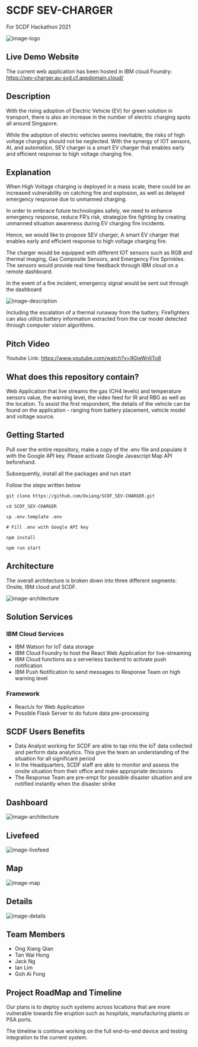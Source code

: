 # SCDF SEV-CHARGER
For SCDF Hackathon 2021

![image-logo](image/logo.jpg)

## Live Demo Website

The current web application has been hosted in IBM cloud Foundry: https://sev-charger.au-syd.cf.appdomain.cloud/

## Description

With the rising adoption of Electric Vehicle (EV) for green solution in transport, there is also an increase in the number of electric charging spots all around Singapore. 

While the adoption of electric vehicles seems inevitable, the risks of high voltage charging should not be neglected. With the synergy of IOT sensors, AI, and automation, SEV charger is a smart EV charger that enables early and efficient response to high voltage charging fire.

## Explanation

When High Voltage charging is deployed in a mass scale, there could be an increased vulnerability on catching fire and explosion, as well as delayed emergency response due to unmanned charging.

In order to embrace future technologies safely, we need to enhance emergency response, reduce FR’s risk, strategize fire fighting by creating unmanned situation awareness during EV charging fire incidents.

Hence, we would like to propose SEV charger, A smart EV charger that enables early and efficient response to high voltage charging fire.

The charger would be equipped with different IOT sensors such as RGB and thermal imaging, Gas Composite Sensors, and Emergency Fire Sprinkles. The sensors would provide real time feedback through IBM cloud on a remote dashboard.

In the event of a fire incident, emergency signal would be sent out through the dashboard


![image-description](image/description.jpg)

Including the escalation of a thermal runaway from the battery. Firefighters can also utilize battery information extracted from the car model detected through computer vision algorithms. 


## Pitch Video

Youtube Link: https://www.youtube.com/watch?v=9GieWnIiTo8

## What does this repository contain?

Web Application that live streams the gas (CH4 levels) and temperature sensors value, the warning level, the video feed for IR and RBG as well as the location. To assist the first respondent, the details of the vehicle can be found on the application - ranging from battery placement, vehicle model and voltage source.

## Getting Started

Pull over the entire repository, make a copy of the .env file and populate it with the Google API key. Please activate Google Javascript Map API beforehand.

Subsequently, install all the packages and run start

Follow the steps written below
```shell
git clone https://github.com/Oxiang/SCDF_SEV-CHARGER.git

cd SCDF_SEV-CHARGER

cp .env.template .env

# Fill .env with Google API key

npm install

npm run start

```

## Architecture

The overall architecture is broken down into three different segments: Onsite, IBM cloud and SCDF.

![image-architecture](image/architecture.jpg)

## Solution Services 

### IBM Cloud Services

- IBM Watson for IoT data storage
- IBM Cloud Foundry to host the React Web Application for live-streaming
- IBM Cloud functions as a serverless backend to activate push notification
- IBM Push Notification to send messages to Response Team on high warning level

### Framework

- ReactJs for Web Application
- Possible Flask Server to do future data pre-processing

## SCDF Users Benefits

- Data Analyst working for SCDF are able to tap into the IoT data collected and perform data analytics. This give the team an understanding of the situation for all significant period
- In the Headquarters, SCDF staff are able to monitor and assess the onsite situation from their office and make appropriate decisions
- The Response Team are pre-empt for possible disaster situation and are notified instantly when the disaster strike

## Dashboard

![image-architecture](image/homepage.jpg)

## Livefeed

![image-livefeed](image/livefeed.jpg)

## Map

![image-map](image/map.jpg)

## Details

![image-details](image/details.jpg)

## Team Members

- Ong Xiang Qian
- Tan Wai Hong
- Jack Ng
- Ian Lim
- Goh Ai Fong

## Project RoadMap and Timeline

Our plans is to deploy such systems across locations that are more vulnerable towards fire eruption such as hospitals, manufacturing plants or PSA ports.

The timeline is continue working on the full end-to-end device and testing integration to the current system.
